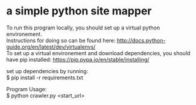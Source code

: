# a simple python site mapper


To run this program locally, you should set up a virtual python environement.<br  />
Instructions for doing so can be found here: http://docs.python-guide.org/en/latest/dev/virtualenvs/ <br />
To set up a virtual environement and download dependencies, you should have pip installed: https://pip.pypa.io/en/stable/installing/



set up dependencies by running:  <br />
$ pip install -r requirements.txt


Program Usage:  <br />
$ python crawler.py \<start_url>

